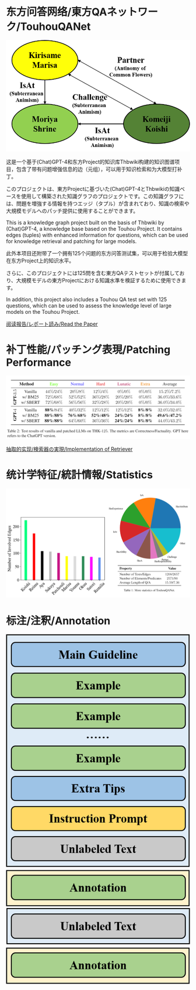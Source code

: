 # 东方问答网络/東方QAネットワーク/TouhouQANet
![Instance](https://github.com/KomeijiForce/TouhouQANet/blob/main/instance.png)

这是一个基于(Chat)GPT-4和东方Project的知识库Thbwiki构建的知识图谱项目，包含了带有问题增强信息的边（元组），可以用于知识检索和为大模型打补丁。

このプロジェクトは、東方Projectに基づいた(Chat)GPT-4とThbwikiの知識ベースを使用して構築された知識グラフのプロジェクトです。この知識グラフには、問題を増強する情報を持つエッジ（タプル）が含まれており、知識の検索や大規模モデルへのパッチ提供に使用することができます。

This is a knowledge graph project built on the basis of Thbwiki by (Chat)GPT-4, a knowledge base based on the Touhou Project. It contains edges (tuples) with enhanced information for questions, which can be used for knowledge retrieval and patching for large models.


此外本项目还附带了一个拥有125个问题的东方问答测试集，可以用于检验大模型在东方Project上的知识水平。

さらに、このプロジェクトには125問を含む東方QAテストセットが付属しており、大規模モデルの東方Projectにおける知識水準を検証するために使用できます。

In addition, this project also includes a Touhou QA test set with 125 questions, which can be used to assess the knowledge level of large models on the Touhou Project.


[阅读报告/レポート読み/Read the Paper](https://github.com/KomeijiForce/TouhouQANet/blob/main/TouhouQANet.pdf)

# 补丁性能/パッチング表現/Patching Performance

![Main Performance](https://github.com/KomeijiForce/TouhouQANet/blob/main/Patched_LLMs.png)

[抽取的实现/検索器の実現/Implementation of Retriever](https://github.com/KomeijiForce/TouhouQANet/blob/main/Patched_LLMs.png)

# 统计学特征/統計情報/Statistics

![Statistics](https://github.com/KomeijiForce/TouhouQANet/blob/main/TouhouQANet_Stats.png)

# 标注/注釈/Annotation

![Statistics](https://github.com/KomeijiForce/TouhouQANet/blob/main/pipeline.png)
